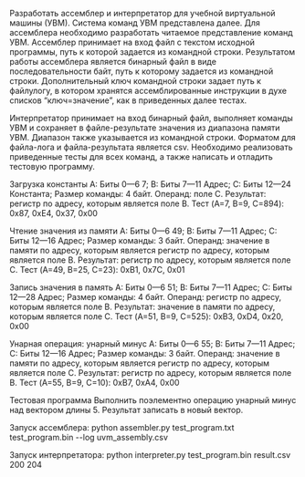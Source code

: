 Разработать ассемблер и интерпретатор для учебной виртуальной машины
(УВМ). Система команд УВМ представлена далее.
Для ассемблера необходимо разработать читаемое представление команд
УВМ. Ассемблер принимает на вход файл с текстом исходной программы, путь к
которой задается из командной строки. Результатом работы ассемблера является
бинарный файл в виде последовательности байт, путь к которому задается из
командной строки. Дополнительный ключ командной строки задает путь к файлулогу, в котором хранятся ассемблированные инструкции в духе списков
“ключ=значение”, как в приведенных далее тестах.

Интерпретатор принимает на вход бинарный файл, выполняет команды УВМ
и сохраняет в файле-результате значения из диапазона памяти УВМ. Диапазон
также указывается из командной строки.
Форматом для файла-лога и файла-результата является csv.
Необходимо реализовать приведенные тесты для всех команд, а также
написать и отладить тестовую программу.

Загрузка константы
A: Биты 0—6 7;
B: Биты 7—11  Адрес;
C:  Биты 12—24 Константа;
Размер команды: 4 байт.
Операнд: поле C.
Результат: регистр по адресу, которым является поле B.
Тест (A=7, B=9, C=894): 0x87, 0xE4, 0x37, 0x00

Чтение значения из памяти
A: Биты 0—6 49;
B: Биты 7—11  Адрес;
C: Биты 12—16 Адрес;
Размер команды: 3 байт.
Операнд: значение в памяти по адресу, которым является регистр по адресу, которым является поле B.
Результат: регистр по адресу, которым является поле C.
Тест (A=49, B=25, C=23): 0xB1, 0x7C, 0x01

Запись значения в память
A: Биты 0—6 51;
B: Биты 7—11 Адрес;
C: Биты 12—28 Адрес;
Размер команды: 4 байт.
Операнд: регистр по адресу, которым является поле B.
Результат: значение в памяти по адресу, которым является поле C.
Тест (A=51, B=9, C=525): 0xB3, 0xD4, 0x20, 0x00

Унарная операция: унарный минус
A: Биты 0—6 55;
B: Биты 7—11 Адрес;
C: Биты 12—16 Адрес;
Размер команды: 3 байт.
Операнд: значение в памяти по адресу, которым является регистр по адресу, которым является поле C.
Результат: регистр по адресу, которым является поле B.
Тест (A=55, B=9, C=10): 0xB7, 0xA4, 0x00

Тестовая программа Выполнить поэлементно операцию унарный минус над вектором длины 5. Результат записать в новый вектор.

Запуск ассемблера:
python assembler.py test_program.txt test_program.bin --log uvm_assembly.csv

Запуск интерпретатора:
python interpreter.py test_program.bin result.csv 200 204
